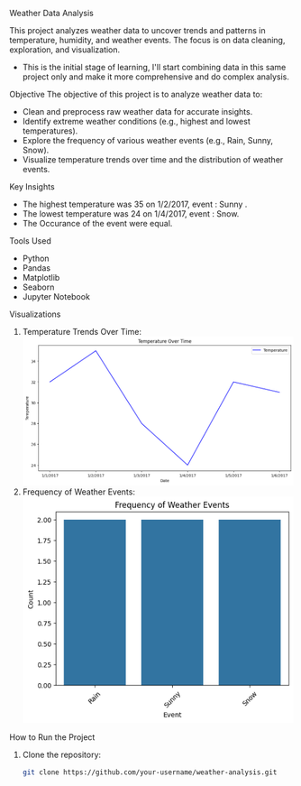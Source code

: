 Weather Data Analysis

This project analyzes weather data to uncover trends and patterns in temperature, humidity, and weather events. The focus is on data cleaning, exploration, and visualization.

- This is the initial stage of learning, I'll start combining data in this same project only and make it more comprehensive and do complex analysis.

Objective
The objective of this project is to analyze weather data to:
- Clean and preprocess raw weather data for accurate insights.
- Identify extreme weather conditions (e.g., highest and lowest temperatures).
- Explore the frequency of various weather events (e.g., Rain, Sunny, Snow).
- Visualize temperature trends over time and the distribution of weather events.

Key Insights
- The highest temperature was 35 on 1/2/2017, event : Sunny .
- The lowest temperature was 24 on 1/4/2017, event : Snow.
- The Occurance of the event were equal.

Tools Used
- Python
- Pandas
- Matplotlib
- Seaborn
- Jupyter Notebook

Visualizations
1. Temperature Trends Over Time:
   ![Temperature Trends](images/temperature_trends.png)
2. Frequency of Weather Events:
   ![Event Frequency](images/event_frequency.png)

How to Run the Project
1. Clone the repository:
   ```bash
   git clone https://github.com/your-username/weather-analysis.git
